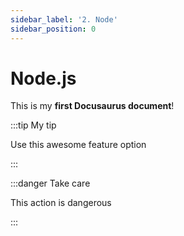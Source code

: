 ```yaml
---
sidebar_label: '2. Node'
sidebar_position: 0
---
```


# Node.js

This is my **first Docusaurus document**!

:::tip My tip

Use this awesome feature option

:::

:::danger Take care

This action is dangerous

:::
